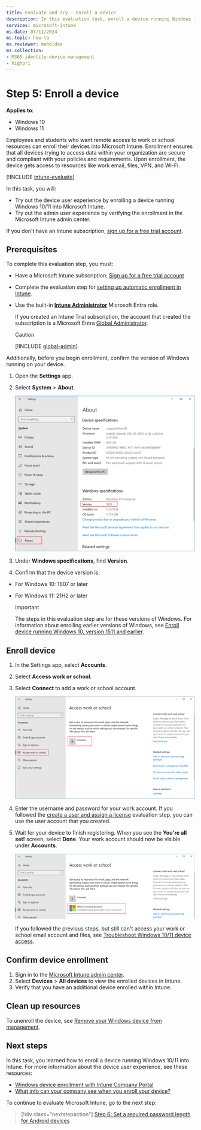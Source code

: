 ```yaml
---
title: Evaluate and try - Enroll a device
description: In this evaluation task, enroll a device running Windows 10/11 into Microsoft Intune.
services: microsoft-intune
ms.date: 07/11/2024
ms.topic: how-to
ms.reviewer: maholdaa
ms.collection:
- M365-identity-device-management
- highpri
---
```


# Step 5: Enroll a device

**Applies to**:
- Windows 10
- Windows 11

Employees and students who want remote access to work or school resources can enroll their devices into Microsoft Intune. Enrollment ensures that all devices trying to access data within your organization are secure and compliant with your policies and requirements. Upon enrollment, the device gets access to resources like work email, files, VPN, and Wi-Fi.

[!INCLUDE [intune-evaluate](../includes/intune-evaluate.md)]

In this task, you will:

* Try out the device user experience by enrolling a device running Windows 10/11 into Microsoft Intune.
* Try out the admin user experience by verifying the enrollment in the Microsoft Intune admin center.

If you don't have an Intune subscription, [sign up for a free trial account](../fundamentals/free-trial-sign-up.md).

## Prerequisites

To complete this evaluation step, you must:

- Have a Microsoft Intune subscription: [Sign up for a free trial account](../fundamentals/free-trial-sign-up.md)
- Complete the evaluation step for [setting up automatic enrollment in Intune](quickstart-setup-auto-enrollment.md).
- Use the built-in **[Intune Administrator](/entra/identity/role-based-access-control/permissions-reference#intune-administrator)** Microsoft Entra role.

  If you created an Intune Trial subscription, the account that created the subscription is a Microsoft Entra [Global Administrator](/entra/identity/role-based-access-control/permissions-reference#global-administrator).

  > [!CAUTION]
  > [!INCLUDE [global-admin](../includes/global-admin.md)]

Additionally, before you begin enrollment, confirm the version of Windows running on your device.

1. Open the **Settings** app.

2. Select **System** > **About**.

   ![Screenshot of your system settings](./media/quickstart-enroll-windows-device/quickstart-enroll-windows-device-02.png)

3. Under **Windows specifications**, find **Version**.

4. Confirm that the device version is:

  * For Windows 10: 1607 or later
  * For Windows 11: 21H2 or later

    > [!IMPORTANT]
    > The steps in this evaluation step are for these versions of Windows. For information about enrolling earlier versions of Windows, see [Enroll device running Windows 10, version 1511 and earlier](../user-help/enroll-windows-10-device.md#enroll-windows-10-version-1511-and-earlier-device).

## Enroll device

1. In the Settings app, select **Accounts**.

2. Select **Access work or school**.

3. Select **Connect** to add a work or school account.

    ![Select Access work school account](./media/quickstart-enroll-windows-device/quickstart-enroll-windows-device-04.png)

4. Enter the username and password for your work account. If you followed the [create a user and assign a license](../fundamentals/quickstart-create-user.md) evaluation step, you can use the user account that you created.

5. Wait for your device to finish registering. When you see the **You're all set!** screen, select **Done**. Your work account should now be visible under **Accounts**.

   ![Screenshot of newly added account](./media/quickstart-enroll-windows-device/quickstart-enroll-windows-device-06.png)

    If you followed the previous steps, but still can't access your work or school email account and files, see [Troubleshoot Windows 10/11 device access](../user-help/troubleshoot-your-windows-10-device-windows.md).

## Confirm device enrollment

1. Sign in to the [Microsoft Intune admin center](https://go.microsoft.com/fwlink/?linkid=2109431).
2. Select **Devices** > **All devices** to view the enrolled devices in Intune.
3. Verify that you have an additional device enrolled within Intune.

## Clean up resources

To unenroll the device, see [Remove your Windows device from management](../user-help/unenroll-your-device-from-intune-windows.md).

## Next steps

In this task, you learned how to enroll a device running Windows 10/11 into Intune. For more information about the device user experience, see these resources:
 * [Windows device enrollment with Intune Company Portal](../user-help/device-enrollment-overview-windows.md)
 * [What info can your company see when you enroll your device?](../user-help/what-info-can-your-company-see-when-you-enroll-your-device-in-intune.md)

To continue to evaluate Microsoft Intune, go to the next step:

> [!div class="nextstepaction"]
> [Step 6: Set a required password length for Android devices](../protect/quickstart-set-password-length-android.md)
